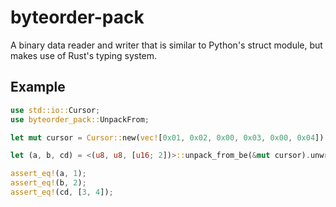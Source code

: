 # byteorder-pack

A binary data reader and writer that is similar to Python's struct module,
but makes use of Rust's typing system.

## Example

```rust
use std::io::Cursor;
use byteorder_pack::UnpackFrom;

let mut cursor = Cursor::new(vec![0x01, 0x02, 0x00, 0x03, 0x00, 0x04]);

let (a, b, cd) = <(u8, u8, [u16; 2])>::unpack_from_be(&mut cursor).unwrap();

assert_eq!(a, 1);
assert_eq!(b, 2);
assert_eq!(cd, [3, 4]);
```